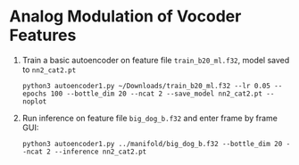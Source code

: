 # Analog Modulation of Vocoder Features

1. Train a basic autoencoder on feature file `train_b20_ml.f32`, model saved to `nn2_cat2.pt`
   ```
   python3 autoencoder1.py ~/Downloads/train_b20_ml.f32 --lr 0.05 --epochs 100 --bottle_dim 20 --ncat 2 --save_model nn2_cat2.pt --noplot
   ```
1. Run inference on feature file `big_dog_b.f32` and enter frame by frame GUI:
   ```
   python3 autoencoder1.py ../manifold/big_dog_b.f32 --bottle_dim 20 --ncat 2 --inference nn2_cat2.pt
   ```
